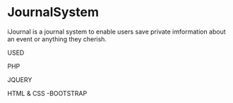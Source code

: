 # JournalSystem

iJournal is a journal system to enable users save private imformation about an event or anything they cherish.

USED

PHP

JQUERY

HTML & CSS
-BOOTSTRAP
